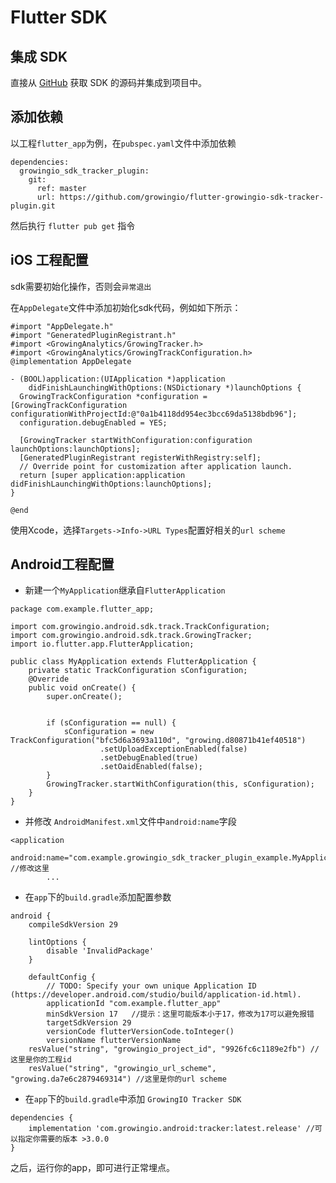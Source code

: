 # Flutter SDK

## 集成 SDK <a id="ji-cheng-php-sdk"></a>

直接从 [GitHub](https://github.com/growingio/flutter-growingio-sdk-tracker-plugin) 获取 SDK 的源码并集成到项目中。

## **添加依赖** <a id="tian-jia-yi-lai"></a>

以工程`flutter_app`为例，在`pubspec.yaml`文件中添加依赖

```text
dependencies:
  growingio_sdk_tracker_plugin:
    git:
      ref: master
      url: https://github.com/growingio/flutter-growingio-sdk-tracker-plugin.git
```

然后执行 `flutter pub get` 指令

## iOS 工程配置 <a id="ios-gong-cheng-pei-zhi"></a>

sdk需要初始化操作，否则会`异常退出`

在`AppDelegate`文件中添加初始化sdk代码，例如如下所示：

```text
#import "AppDelegate.h"
#import "GeneratedPluginRegistrant.h"
#import <GrowingAnalytics/GrowingTracker.h>
#import <GrowingAnalytics/GrowingTrackConfiguration.h>
@implementation AppDelegate

- (BOOL)application:(UIApplication *)application
    didFinishLaunchingWithOptions:(NSDictionary *)launchOptions {
  GrowingTrackConfiguration *configuration = [GrowingTrackConfiguration configurationWithProjectId:@"0a1b4118dd954ec3bcc69da5138bdb96"];
  configuration.debugEnabled = YES;
    
  [GrowingTracker startWithConfiguration:configuration launchOptions:launchOptions];
  [GeneratedPluginRegistrant registerWithRegistry:self];
  // Override point for customization after application launch.
  return [super application:application didFinishLaunchingWithOptions:launchOptions];
}

@end
```

使用Xcode，选择`Targets->Info->URL Types`配置好相关的`url scheme`

## Android工程配置 <a id="android-gong-cheng-pei-zhi"></a>

* 新建一个`MyApplication`继承自`FlutterApplication`

```text
package com.example.flutter_app;

import com.growingio.android.sdk.track.TrackConfiguration;
import com.growingio.android.sdk.track.GrowingTracker;
import io.flutter.app.FlutterApplication;

public class MyApplication extends FlutterApplication {
    private static TrackConfiguration sConfiguration;
    @Override
    public void onCreate() {
        super.onCreate();


        if (sConfiguration == null) {
            sConfiguration = new TrackConfiguration("bfc5d6a3693a110d", "growing.d80871b41ef40518")
                    .setUploadExceptionEnabled(false)
                    .setDebugEnabled(true)
                    .setOaidEnabled(false);
        }
        GrowingTracker.startWithConfiguration(this, sConfiguration);
    }
}

```

* 并修改 `AndroidManifest.xml`文件中`android:name`字段

```text
<application
        android:name="com.example.growingio_sdk_tracker_plugin_example.MyApplication" //修改这里
        ...
```

* 在`app`下的`build.gradle`添加配置参数

```text
android {
    compileSdkVersion 29

    lintOptions {
        disable 'InvalidPackage'
    }

    defaultConfig {
        // TODO: Specify your own unique Application ID (https://developer.android.com/studio/build/application-id.html).
        applicationId "com.example.flutter_app"
        minSdkVersion 17   //提示：这里可能版本小于17，修改为17可以避免报错
        targetSdkVersion 29
        versionCode flutterVersionCode.toInteger()
        versionName flutterVersionName
	resValue("string", "growingio_project_id", "9926fc6c1189e2fb") //这里是你的工程id
	resValue("string", "growingio_url_scheme", "growing.da7e6c2879469314") //这里是你的url scheme
```

* 在`app`下的`build.gradle`中添加 `GrowingIO Tracker SDK`

```text
dependencies {
    implementation 'com.growingio.android:tracker:latest.release' //可以指定你需要的版本 >3.0.0
}
```

之后，运行你的app，即可进行正常埋点。

